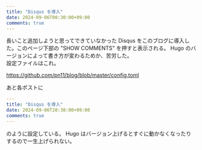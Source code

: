 ```yaml
---
title: "Disqus を導入"
date: 2024-09-06T00:30:00+09:00
comments: true
---
```


長いこと追加しようと思ってできていなかった Disqus をこのブログに導入した。このページ下部の "SHOW COMMENTS" を押すと表示される。 Hugo のバージョンによって書き方が変わるためか、苦労した。  
設定ファイルはこれ。

<https://github.com/pn11/blog/blob/master/config.toml>

あと各ポストに

```yaml
---
title: "Disqus を導入"
date: 2024-09-06T20:30:00+09:00
comments: true
---
```

のように設定している。 Hugo はバージョン上げるとすぐに動かなくなったりするので一生上げられない。
